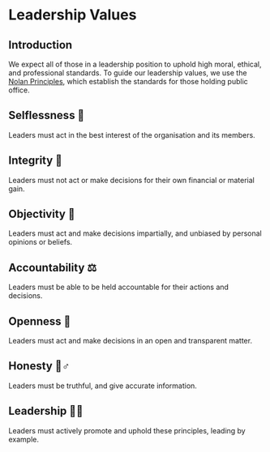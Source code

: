 # Leadership Values

## Introduction

We expect all of those in a leadership position to uphold high moral, ethical, and professional standards. To guide our leadership values, we use the [Nolan Principles](https://www.gov.uk/government/publications/the-7-principles-of-public-life/the-7-principles-of-public-life--2), which establish the standards for those holding public office.

## Selflessness 👐

Leaders must act in the best interest of the organisation and its members.

## Integrity 🤝

Leaders must not act or make decisions for their own financial or material gain.

## Objectivity 📑

Leaders must act and make decisions impartially, and unbiased by personal opinions or beliefs.

## Accountability ⚖

Leaders must be able to be held accountable for their actions and decisions.

## Openness 🔎

Leaders must act and make decisions in an open and transparent matter.

## Honesty 🙋♂

Leaders must be truthful, and give accurate information.

## Leadership 👩💼

Leaders must actively promote and uphold these principles, leading by example.

